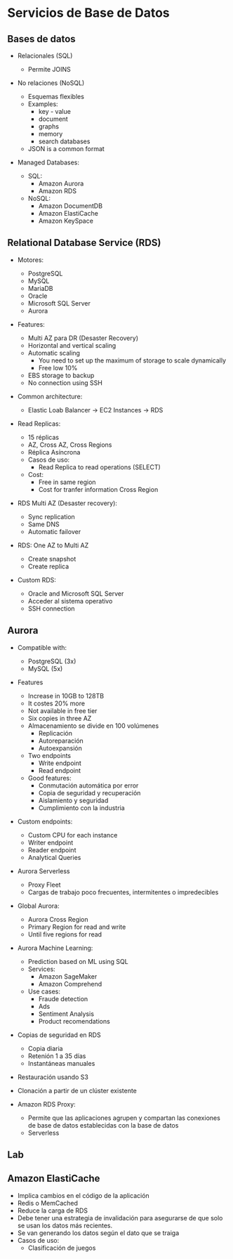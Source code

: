 # Servicios de Base de Datos

## Bases de datos

* Relacionales (SQL)
    * Permite JOINS
* No relaciones (NoSQL)
    * Esquemas flexibles
    * Examples:
        * key - value
        * document
        * graphs
        * memory
        * search databases
    * JSON is a common format

* Managed Databases:
    * SQL:
        * Amazon Aurora
        * Amazon RDS
    * NoSQL:
        * Amazon DocumentDB
        * Amazon ElastiCache
        * Amazon KeySpace

## Relational Database Service (RDS)

* Motores:
    * PostgreSQL
    * MySQL
    * MariaDB
    * Oracle
    * Microsoft SQL Server
    * Aurora

* Features:
    * Multi AZ para DR (Desaster Recovery)
    * Horizontal and vertical scaling
    * Automatic scaling
        * You need to set up the maximum of storage to scale dynamically
        * Free low 10%
    * EBS storage to backup
    * No connection using SSH

* Common architecture:
    * Elastic Loab Balancer -> EC2 Instances -> RDS

* Read Replicas:
    * 15 réplicas
    * AZ, Cross AZ, Cross Regions
    * Réplica Asíncrona
    * Casos de uso:
        * Read Replica to read operations (SELECT)
    * Cost:
        * Free in same region
        * Cost for tranfer information Cross Region
    
* RDS Multi AZ (Desaster recovery):
    * Sync replication
    * Same DNS
    * Automatic failover

* RDS: One AZ to Multi AZ
    * Create snapshot 
    * Create replica

* Custom RDS:
    * Oracle and Microsoft SQL Server
    * Acceder al sistema operativo
    * SSH connection

## Aurora

* Compatible with:
    * PostgreSQL (3x)
    * MySQL (5x)
    
* Features
    * Increase in 10GB to 128TB
    * It costes 20% more
    * Not available in free tier 
    * Six copies in three AZ
    * Almacenamiento se divide en 100 volúmenes
        * Replicación
        * Autoreparación
        * Autoexpansión
    * Two endpoints
        * Write endpoint
        * Read endpoint
    * Good features:
        * Conmutación automática por error
        * Copia de seguridad y recuperación
        * Aislamiento y seguridad
        * Cumplimiento con la industria

* Custom endpoints:
    * Custom CPU for each instance
    * Writer endpoint
    * Reader endpoint
    * Analytical Queries

* Aurora Serverless
    * Proxy Fleet
    * Cargas de trabajo poco frecuentes, intermitentes o impredecibles

* Global Aurora:
    * Aurora Cross Region
    * Primary Region for read and write
    * Until five regions for read

* Aurora Machine Learning:
    * Prediction based on ML using SQL
    * Services:
        * Amazon SageMaker
        * Amazon Comprehend
    * Use cases:
        * Fraude detection
        * Ads
        * Sentiment Analysis
        * Product recomendations

* Copias de seguridad en RDS
    * Copia diaria
    * Retenión 1 a 35 días
    * Instantáneas manuales

* Restauración usando S3
* Clonación a partir de un clúster existente
* Amazon RDS Proxy:
    * Permite que las aplicaciones agrupen y compartan las conexiones de base de datos establecidas con la base de datos
    * Serverless

## Lab

## Amazon ElastiCache

* Implica cambios en el código de la aplicación
* Redis o MemCached
* Reduce la carga de RDS
* Debe tener una estrategia de invalidación para asegurarse de que solo se usan los datos más recientes. 
* Se van generando los datos según el dato que se traiga
* Casos de uso:
    * Clasificación de juegos